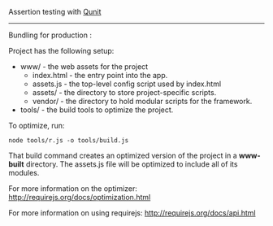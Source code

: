 

Assertion testing with [Qunit](https://qunitjs.com/)

---

Bundling for production :

Project has the following setup:

* www/ - the web assets for the project
    * index.html - the entry point into the app.
    * assets.js - the top-level config script used by index.html
    * assets/ - the directory to store project-specific scripts.
    * vendor/ - the directory to hold modular scripts for the framework.
* tools/ - the build tools to optimize the project.

To optimize, run:

    node tools/r.js -o tools/build.js

That build command creates an optimized version of the project in a
**www-built** directory. The assets.js file will be optimized to include
all of its modules.

For more information on the optimizer:
http://requirejs.org/docs/optimization.html

For more information on using requirejs:
http://requirejs.org/docs/api.html


